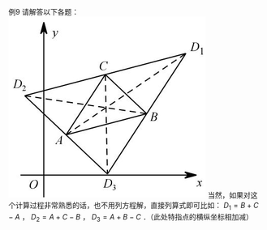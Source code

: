 例9 请解答以下各题：
![](<../../qs_image_DB/专题3-2_一网打尽14类·二次函数的存在性问题（解析版）_/aadf621080bbf2a323d3f8560fe5a2a0928bfddc5d7cbd5ebfe982681285c0ae.jpg>)
当然，如果对这个计算过程非常熟悉的话，也不用列方程解，直接列算式即可比如： $D _ { 1 } { = } B + C - A$ ， $D _ { 2 } { = } A + C - B$ ， $D _ { 3 } = A + B - C$ ．（此处特指点的横纵坐标相加减）
